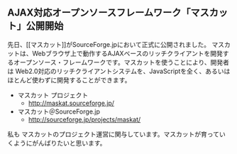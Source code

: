 ## AJAX対応オープンソースフレームワーク「マスカット」公開開始

先日、[[マスカット]]がSourceForge.jpにおいて正式に公開されました。
マスカットは、Webブラウザ上で動作するAJAXベースのリッチクライアントを開発するオープンソース・フレームワークです。マスカットを使うことにより、開発者は Web2.0対応のリッチクライアントシステムを、JavaScriptを全く、あるいは ほとんど使わずに開発することができます。
* マスカット プロジェクト
  * http://maskat.sourceforge.jp/
* マスカット＠SourceForge.jp
  * http://sourceforge.jp/projects/maskat/ 

私も マスカットのプロジェクト運営に関与しています。マスカットが育っていくようにがんばりたいと思います。

